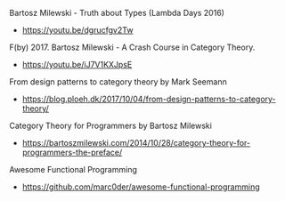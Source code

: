 Bartosz Milewski - Truth about Types (Lambda Days 2016)
* https://youtu.be/dgrucfgv2Tw

F(by) 2017. Bartosz Milewski - A Crash Course in Category Theory.
* https://youtu.be/iJ7V1KXJpsE

From design patterns to category theory by Mark Seemann
* https://blog.ploeh.dk/2017/10/04/from-design-patterns-to-category-theory/

Category Theory for Programmers by Bartosz Milewski
* https://bartoszmilewski.com/2014/10/28/category-theory-for-programmers-the-preface/

Awesome Functional Programming
* https://github.com/marc0der/awesome-functional-programming
